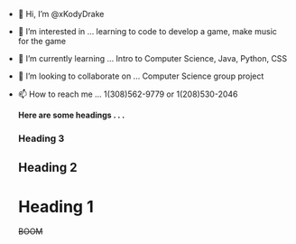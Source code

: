 - 👋 Hi, I’m @xKodyDrake
- 👀 I’m interested in ... learning to code to develop a game, make music for the game
- 🌱 I’m currently learning ... Intro to Computer Science, Java, Python, CSS
- 💞️ I’m looking to collaborate on ... Computer Science group project
- 📫 How to reach me ... 1(308)562-9779 or 1(208)530-2046

  **Here are some headings . . .**
  ### Heading 3
  ## Heading 2
  # Heading 1
  ~~BOOM~~
  
  
<!---
xKodyDrake/xKodyDrake is a ✨ special ✨ repository because its `README.md` (this file) appears on your GitHub profile.
You can click the Preview link to take a look at your changes.
--->
